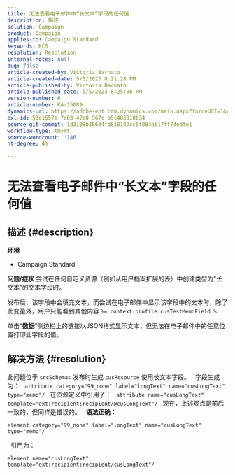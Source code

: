 ```yaml
---
title: 无法查看电子邮件中“长文本”字段的任何值
description: 描述
solution: Campaign
product: Campaign
applies-to: Campaign Standard
keywords: KCS
resolution: Resolution
internal-notes: null
bug: false
article-created-by: Victoria Barnato
article-created-date: 5/5/2023 8:21:28 PM
article-published-by: Victoria Barnato
article-published-date: 5/5/2023 8:25:06 PM
version-number: 6
article-number: KA-15089
dynamics-url: https://adobe-ent.crm.dynamics.com/main.aspx?forceUCI=1&pagetype=entityrecord&etn=knowledgearticle&id=e10d5365-82eb-ed11-a7c6-6045bd0065f9
exl-id: 53e1557b-7c03-42e8-967c-b5c486818b34
source-git-commit: 1d3108b38634fd818149cc5f084a617ff74edfe1
workflow-type: tm+mt
source-wordcount: '146'
ht-degree: 4%

---
```


# 无法查看电子邮件中“长文本”字段的任何值

## 描述 {#description}

<b>环境</b>
- Campaign Standard


<b>问题/症状</b>
尝试在任何自定义资源（例如从用户档案扩展的表）中创建类型为“长文本”的文本字段时。

发布后，该字段中会填充文本，而尝试在电子邮件中显示该字段中的文本时，除了此变量外，用户只能看到其他内容 `%= context.profile.cusTestMemoField %.`

单击“<b>数据</b>”侧边栏上的链接以JSON格式显示文本，但无法在电子邮件中的任意位置打印此字段的值。


## 解决方法 {#resolution}


此问题位于 `srcSchemas` 发布时生成 `cusResource` 使用长文本字段。
 
字段生成为：
 
`attribute category="99_none" label="longText" name="cusLongText" type="memo"/`
 
在资源定义中引用了：
 
`attribute name="cusLongText" template="ext:recipient:recipient/@cusLongText"/`
 
现在，上述观点是前后一致的，但同样是错误的。
 
<b>语法正确：</b>


```
element category="99_none" label="longText" name="cusLongText" type="memo"/
```


 
引用为：


```
element name="cusLongText" template="ext:recipient:recipient/cusLongText"/
```
